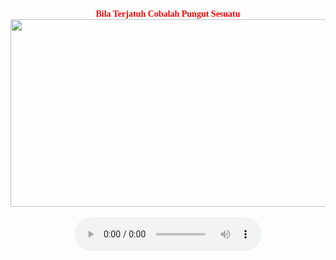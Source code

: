 <!DOCTYPE html>
<html>

	


<center>
<font color="red" face=Orbitron> <b> Bila Terjatuh Cobalah Pungut Sesuatu </b></font>
<br>
<img src=https://lh3.googleusercontent.com/-bf_x-yTTHjQ/Ts32HIlpUJI/AAAAAAAAAgQ/WctrlVSdVXI/s800/bluematrix.gif height=300 width=1000>
<br>
<br>
<audio controls>
	<source src="Sholawat.mp3" type="audio/mpeg">
	Browsermu tidak mendukung tag audio, upgrade donk!
</audio>

</center>
</body>
</html>
<!--
**Topengz/Topengz** is a ✨ _special_ ✨ repository because its `README.md` (this file) appears on your GitHub profile.

Here are some ideas to get you started:

- 🔭 I’m currently working on ...
- 🌱 I’m currently learning ...
- 👯 I’m looking to collaborate on ...
- 🤔 I’m looking for help with ...
- 💬 Ask me about ...
- 📫 How to reach me: ...
- 😄 Pronouns: ...
- ⚡ Fun fact: ...
-->
a
